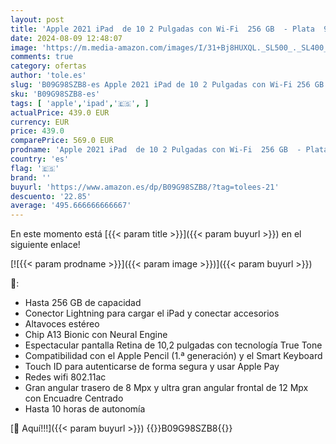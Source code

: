 ```yaml
---
layout: post
title: 'Apple 2021 iPad  de 10 2 Pulgadas con Wi-Fi  256 GB  - Plata  9.ª generación '
date: 2024-08-09 12:48:07
image: 'https://m.media-amazon.com/images/I/31+Bj8HUXQL._SL500_._SL400_.jpg'
comments: true
category: ofertas
author: 'tole.es'
slug: 'B09G98SZB8-es Apple 2021 iPad de 10 2 Pulgadas con Wi-Fi 256 GB - Plata...'
sku: 'B09G98SZB8-es'
tags: [ 'apple','ipad','🇪🇸', ]
actualPrice: 439.0 EUR
currency: EUR
price: 439.0
comparePrice: 569.0 EUR
prodname: 'Apple 2021 iPad  de 10 2 Pulgadas con Wi-Fi  256 GB  - Plata  9.ª generación '
country: 'es'
flag: '🇪🇸'
brand: ''
buyurl: 'https://www.amazon.es/dp/B09G98SZB8/?tag=tolees-21'
descuento: '22.85'
average: '495.666666666667'
---
```


En este momento está [{{< param title >}}]({{< param buyurl >}}) en el siguiente enlace!

[![{{< param prodname >}}]({{< param image >}})]({{< param buyurl >}})

🔎:

- Hasta 256 GB de capacidad
- Conector Lightning para cargar el iPad y conectar accesorios
- Altavoces estéreo
- Chip A13 Bionic con Neural Engine
- Espectacular pantalla Retina de 10,2 pulgadas con tecnología True Tone
- Compatibilidad con el Apple Pencil (1.ª generación) y el Smart Keyboard
- Touch ID para autenticarse de forma segura y usar Apple Pay
- Redes wifi 802.11ac
- Gran angular trasero de 8 Mpx y ultra gran angular frontal de 12 Mpx con Encuadre Centrado
- Hasta 10 horas de autonomía

[🛒 Aquí!!!]({{< param buyurl >}})
{{<world>}}B09G98SZB8{{</world>}}

